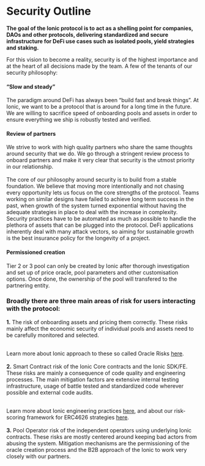 # Security Outline

**The goal of the Ionic protocol is to act as a shelling point for companies, DAOs and other protocols, delivering standardized and secure infrastructure for DeFi use cases such as isolated pools, yield strategies and staking.**

For this vision to become a reality, security is of the highest importance and at the heart of all decisions made by the team. A few of the tenants of our security philosophy:

#### **“Slow and steady”**

The paradigm around DeFi has always been “build fast and break things”. At Ionic, we want to be a protocol that is around for a long time in the future. We are willing to sacrifice speed of onboarding pools and assets in order to ensure everything we ship is robustly tested and verified.

#### **Review of partners**

We strive to work with high quality partners who share the same thoughts around security that we do. We go through a stringent review process to onboard partners and make it very clear that security is the utmost priority in our relationship.\
\
The core of our philosophy around security is to build from a stable foundation. We believe that moving more intentionally and not chasing every opportunity lets us focus on the core strengths of the protocol. Teams working on similar designs have failed to achieve long term success in the past, when growth of the system turned exponential without having the adequate strategies in place to deal with the increase in complexity. Security practices have to be automated as much as possible to handle the plethora of assets that can be plugged into the protocol. DeFi applications inherently deal with many attack vectors, so aiming for sustainable growth is the best insurance policy for the longevity of a project.

#### Permissioned creation

Tier 2 or 3 pool can only be created by Ionic after thorough investigation and set up of price oracle, pool parameters and other customisation options. Once done, the ownership of the pool will transfered to the partnering entity.

### **Broadly there are three main areas of risk for users interacting with the protocol:**

**1.** The risk of onboarding assets and pricing them correctly. These risks mainly affect the economic security of individual pools and assets need to be carefully monitored and selected.

\
Learn more about Ionic approach to these so called Oracle Risks [here](oracle-security.md).\
\
**2.** Smart Contract risk of the Ionic Core contracts and the Ionic SDK/FE. These risks are mainly a consequence of code quality and engineering processes. The main mitigation factors are extensive internal testing infrastructure, usage of battle tested and standardized code wherever possible and external code audits.

\
Learn more about Ionic engineering practices [here](../../developers/midas-sdk/), and about our risk-scoring framework for ERC4626 strategies [here](yield-bearing-4626-strategy-risk-scoring.md).\
\
**3.** Pool Operator risk of the independent operators using underlying Ionic contracts. These risks are mostly centered around keeping bad actors from abusing the system. Mitigation mechanisms are the permissioning of the oracle creation process and the B2B approach of the Ionic to work very closely with our partners.

